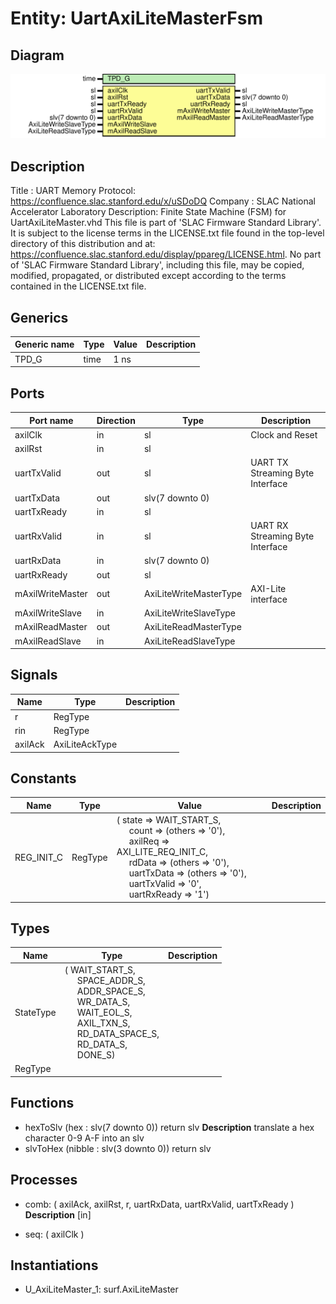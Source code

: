 # Entity: UartAxiLiteMasterFsm

## Diagram

![Diagram](UartAxiLiteMasterFsm.svg "Diagram")
## Description

Title      : UART Memory Protocol: https://confluence.slac.stanford.edu/x/uSDoDQ
Company    : SLAC National Accelerator Laboratory
Description: Finite State Machine (FSM) for UartAxiLiteMaster.vhd
This file is part of 'SLAC Firmware Standard Library'.
It is subject to the license terms in the LICENSE.txt file found in the
top-level directory of this distribution and at:
   https://confluence.slac.stanford.edu/display/ppareg/LICENSE.html.
No part of 'SLAC Firmware Standard Library', including this file,
may be copied, modified, propagated, or distributed except according to
the terms contained in the LICENSE.txt file.
## Generics

| Generic name | Type | Value | Description |
| ------------ | ---- | ----- | ----------- |
| TPD_G        | time | 1 ns  |             |
## Ports

| Port name        | Direction | Type                   | Description                      |
| ---------------- | --------- | ---------------------- | -------------------------------- |
| axilClk          | in        | sl                     | Clock and Reset                  |
| axilRst          | in        | sl                     |                                  |
| uartTxValid      | out       | sl                     | UART TX Streaming Byte Interface |
| uartTxData       | out       | slv(7 downto 0)        |                                  |
| uartTxReady      | in        | sl                     |                                  |
| uartRxValid      | in        | sl                     | UART RX Streaming Byte Interface |
| uartRxData       | in        | slv(7 downto 0)        |                                  |
| uartRxReady      | out       | sl                     |                                  |
| mAxilWriteMaster | out       | AxiLiteWriteMasterType | AXI-Lite interface               |
| mAxilWriteSlave  | in        | AxiLiteWriteSlaveType  |                                  |
| mAxilReadMaster  | out       | AxiLiteReadMasterType  |                                  |
| mAxilReadSlave   | in        | AxiLiteReadSlaveType   |                                  |
## Signals

| Name    | Type           | Description |
| ------- | -------------- | ----------- |
| r       | RegType        |             |
| rin     | RegType        |             |
| axilAck | AxiLiteAckType |             |
## Constants

| Name       | Type    | Value                                                                                                                                                                                                                                                                                                                                                                                                                                                                         | Description |
| ---------- | ------- | ----------------------------------------------------------------------------------------------------------------------------------------------------------------------------------------------------------------------------------------------------------------------------------------------------------------------------------------------------------------------------------------------------------------------------------------------------------------------------- | ----------- |
| REG_INIT_C | RegType |  (       state       => WAIT_START_S,<br><span style="padding-left:20px">       count       => (others => '0'),<br><span style="padding-left:20px">       axilReq     => AXI_LITE_REQ_INIT_C,<br><span style="padding-left:20px">       rdData      => (others => '0'),<br><span style="padding-left:20px">       uartTxData  => (others => '0'),<br><span style="padding-left:20px">       uartTxValid => '0',<br><span style="padding-left:20px">       uartRxReady => '1') |             |
## Types

| Name      | Type                                                                                                                                                                                                                                                                                                                                                                                                                | Description |
| --------- | ------------------------------------------------------------------------------------------------------------------------------------------------------------------------------------------------------------------------------------------------------------------------------------------------------------------------------------------------------------------------------------------------------------------- | ----------- |
| StateType | ( WAIT_START_S,<br><span style="padding-left:20px"> SPACE_ADDR_S,<br><span style="padding-left:20px"> ADDR_SPACE_S,<br><span style="padding-left:20px"> WR_DATA_S,<br><span style="padding-left:20px"> WAIT_EOL_S,<br><span style="padding-left:20px"> AXIL_TXN_S,<br><span style="padding-left:20px"> RD_DATA_SPACE_S,<br><span style="padding-left:20px"> RD_DATA_S,<br><span style="padding-left:20px"> DONE_S)  |             |
| RegType   |                                                                                                                                                                                                                                                                                                                                                                                                                     |             |
## Functions
- hexToSlv <font id="function_arguments">(hex : slv(7 downto 0)) </font> <font id="function_return">return slv </font>
**Description**
translate a hex character 0-9 A-F into an slv
- slvToHex <font id="function_arguments">(nibble : slv(3 downto 0)) </font> <font id="function_return">return slv </font>
## Processes
- comb: ( axilAck, axilRst, r, uartRxData, uartRxValid, uartTxReady )
**Description**
[in]

- seq: ( axilClk )
## Instantiations

- U_AxiLiteMaster_1: surf.AxiLiteMaster
